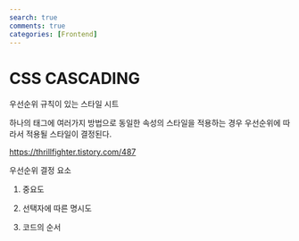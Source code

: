 ```yaml
---
search: true
comments: true
categories: [Frontend]
---
```


# CSS CASCADING

우선순위 규칙이 있는 스타일 시트

하나의 태그에 여러가지 방법으로 동일한 속성의 스타일을 적용하는 경우 우선순위에 따라서 적용될 스타일이 결정된다.

https://thrillfighter.tistory.com/487



우선순위 결정 요소

1) 중요도

2) 선택자에 따른 명시도

3) 코드의 순서

